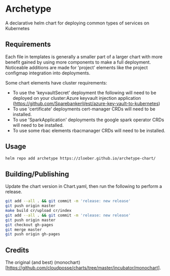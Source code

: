 # Archetype

A declarative helm chart for deploying common types of services on Kubernetes

## Requirements

Each file in templates is generally a smaller part of a larger chart with more benefit gained by using more components to make a full deployment. Noticeable additions are made for 'project' elements like the project configmap integration into deployments.

Some chart elements have cluster requirements:

- To use the 'keyvaultSecret' deployment the following will need to be deployed on your cluster:Azure keyvault injection application (https://github.com/SparebankenVest/azure-key-vault-to-kubernetes)
- To use 'certificate' deployments cert-manager CRDs will need to be installed.
- To use 'SparkApplication' deployments the google spark operator CRDs will need to be installed.
- To use some rbac elements rbacmanager CRDs will need to be installed.

## Usage

```bash
helm repo add archetype https://zloeber.github.io/archetype-chart/
```

## Building/Publishing

Update the chart version in Chart.yaml, then run the following to perform a release.

```bash
git add --all . && git commit -m 'release: new release'
git push origin master
make build cr/upload cr/index
git add --all . && git commit -m 'release: new release'
git push origin master
git checkout gh-pages
git merge master
git push origin gh-pages
```

## Credits

The original (and best) (monochart)[https://github.com/cloudposse/charts/tree/master/incubator/monochart].